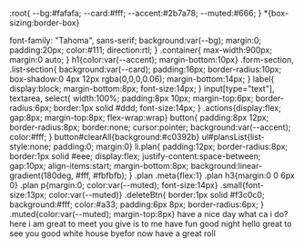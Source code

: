 :root{
  --bg:#fafafa;
  --card:#fff;
  --accent:#2b7a78;
  --muted:#666;
}
*{box-sizing:border-box}

  font-family: "Tahoma", sans-serif;
  background:var(--bg);
  margin:0;
  padding:20px;
  color:#111;
  direction:rtl;
}
.container{
  max-width:900px;
  margin:0 auto;
}
h1{color:var(--accent); margin-bottom:10px}
.form-section, .list-section{
  background:var(--card);
  padding:16px;
  border-radius:10px;
  box-shadow:0 4px 12px rgba(0,0,0,0.06);
  margin-bottom:14px;
}
label{
  display:block;
  margin-bottom:8px;
  font-size:14px;
}
input[type="text"], textarea, select{
  width:100%;
  padding:8px 10px;
  margin-top:6px;
  border-radius:6px;
  border:1px solid #ddd;
  font-size:14px;
}
.actions{display:flex; gap:8px; margin-top:8px; flex-wrap:wrap}
button{
  padding:8px 12px;
  border-radius:8px;
  border:none;
  cursor:pointer;
  background:var(--accent);
  color:#fff;
}
button#clearAll{background:#c0392b}
ul#plansList{list-style:none; padding:0; margin:0}
li.plan{
  padding:12px;
  border-radius:8px;
  border:1px solid #eee;
  display:flex;
  justify-content:space-between;
  gap:10px;
  align-items:start;
  margin-bottom:8px;
  background:linear-gradient(180deg, #fff, #fbfbfb);
}
.plan .meta{flex:1}
.plan h3{margin:0 0 6px 0}
.plan p{margin:0; color:var(--muted); font-size:14px}
.small{font-size:13px; color:var(--muted)}
.deleteBtn{
  border:1px solid #f3c0c0;
  background:#fff;
  color:#a33;
  padding:6px 8px;
  border-radius:6px;
}
.muted{color:var(--muted); margin-top:8px}
have a nice day
what ca i do?
here i am
great to meet you
give is to me
have fun
good night
hello
great to see you
good
white house
byefor now
have a great roll
